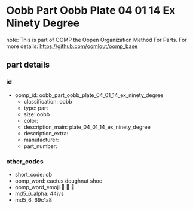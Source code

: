 # Oobb Part Oobb Plate 04 01 14 Ex Ninety Degree  

note: This is part of OOMP the Oopen Organization Method For Parts. For more details: https://github.com/oomlout/oomp_base

##  part details





### id
* oomp_id: oobb_part_oobb_plate_04_01_14_ex_ninety_degree
  * classification: oobb
  * type: part
  * size: oobb
  * color: 
  * description_main: plate_04_01_14_ex_ninety_degree
  * description_extra: 
  * manufacturer: 
  * part_number: 

### other_codes
* short_code: ob
* oomp_word: cactus doughnut shoe
* oomp_word_emoji :cactus: :doughnut: :shoe:
* md5_6_alpha: 44jvs
* md5_6: 69c1a8
